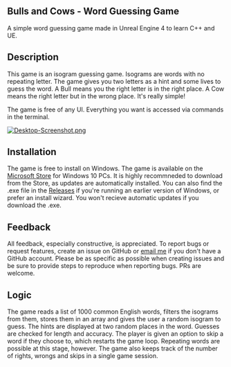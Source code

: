 ## Bulls and Cows - Word Guessing Game
A simple word guessing game made in Unreal Engine 4 to learn C++ and UE.
  
## Description
This game is an isogram guessing game. Isograms are words with no repeating letter. The game gives you two letters as a hint and some lives to guess the word. A Bull means you the right letter is in the right place. A Cow means the right letter but in the wrong place. It's really simple! 
 
 The game is free of any UI. Everything you want is accessed via commands in the terminal. 
 
 [![Desktop-Screenshot.png](https://i.postimg.cc/mDJCZ9Zq/Desktop-Screenshot.png)](https://postimg.cc/hz8fpfdb)
 
 ## Installation
The game is free to install on Windows. The game is available on the [Microsoft Store](https://www.microsoft.com/store/productId/9NWK9KJ62HMP) for Windows 10 PCs. It is highly recommneded to download from the Store, as updates are automatically installed.
You can also find the .exe file in the [Releases](https://github.com/surya-sk/bull-cow-ue4/releases) if you're running an earlier version of Windows, or prefer an install wizard. You won't recieve automatic updates if you download the .exe.

## Feedback
All feedback, especially constructive, is appreciated. To report bugs or request features, create an issue on GitHub or [email me](mailto:surya.sk05@outlook.com) if you don't have a GitHub account. Please be as specific as possible when creating issues and be sure to provide steps to reproduce when reporting bugs. PRs are welcome.  
 
## Logic
The game reads a list of 1000 common English words, filters the isograms from them, stores them in an array and gives the user a random isogram to guess. The hints are displayed at two random places in the word. Guesses are checked for length and accuracy. The player is given an option to skip a word if they choose to, which restarts the game loop. Repeating words are possible at this stage, however. The game also keeps track of the number of rights, wrongs and skips in a single game session.
 
